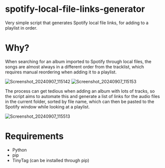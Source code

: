 # spotify-local-file-links-generator
Very simple script that generates Spotify local file links, for adding to a playlist in order.

# Why?
When searching for an album imported to Spotify through local files, the songs are almost always in a different order from the tracklist, which requires manual reordering when adding it to a playlist.

![Screenshot_20240907_115142](https://github.com/user-attachments/assets/047e3086-ee36-4bb0-b372-42a29c889b95)
![Screenshot_20240907_115153](https://github.com/user-attachments/assets/46b28d3b-4e82-466b-b7e9-3da2ccca03e9)

The process can get tedious when adding an album with lots of tracks, so the script aims to automate this and generate a list of links for the audio files in the current folder, sorted by file name, which can then be pasted to the Spotify window while looking at a playlist.

![Screenshot_20240907_115513](https://github.com/user-attachments/assets/5551df98-8ed3-4088-bec1-a8b96f806eca)

# Requirements
- Python
- pip
- TinyTag (can be installed through pip)
